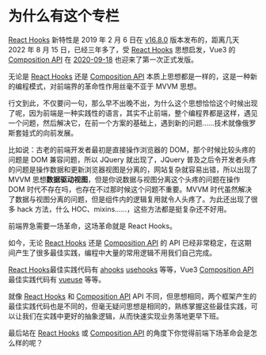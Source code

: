 # 为什么有这个专栏

[React Hooks](https://reactjs.org/docs/hooks-intro.html) 新特性是 2019 年 2 月 6 日在 [v16.8.0](https://github.com/facebook/react/releases/tag/v16.8.0) 版本发布的，距离几天 2022 年 8 月 15 日，已经三年多了，受 [React Hooks](https://reactjs.org/docs/hooks-intro.html) 思想启发，Vue3 的 [Composition API](https://vuejs.org/guide/extras/composition-api-faq.html) 在 [2020-09-18](https://github.com/vuejs/core/blob/main/CHANGELOG.md#300-2020-09-18) 也迎来了第一次正式发版。

无论是 [React Hooks](https://reactjs.org/docs/hooks-intro.html) 还是 [Composition API](https://vuejs.org/guide/extras/composition-api-faq.html) 本质上思想都是一样的，这是一种新的编程模式，对前端界的革命性作用丝毫不亚于 MVVM 思想。

行文到此，不仅要问一句，那么早不出晚不出，为什么这个思想恰恰这个时候出现了呢，因为前端是一种实践性的语言，其实不止前端，整个编程界都是这样，遇见一个问题，然后解决它，在前一个方案的基础上，遇到新的问题……技术就像俄罗斯套娃式的向前发展。

比如说：古老的前端开发者最初是直接操作浏览器的 DOM，那个时候比较头疼的问题是 DOM 兼容问题，所以 JQuery 就出现了，JQuery 普及之后令开发者头疼的问题是操作数据和更新浏览器视图是分离的，网站复杂就容易出错，所以出现了 MVVM 思想**数据驱动视图**，但是你说数据与视图分离这个头疼的问题在操作 DOM 时代不存在吗，也存在不过那时候这个问题不重要。MVVM 时代虽然解决了数据与视图分离的问题，但是组件内的逻辑复用就令人头疼了。为此还出现了很多 hack 方法，什么 HOC、mixins……，这些方法都是挺复杂还不好用。

前端界急需要一场革命，这场革命就是 React Hooks。

如今，无论 [React Hooks](https://reactjs.org/docs/hooks-intro.html) 还是 [Composition API](https://vuejs.org/guide/extras/composition-api-faq.html) 的 API 已经非常稳定，在这期间产生了很多最佳实践，编程中大量的常用逻辑不用我们自己完成。

[React Hooks](https://reactjs.org/docs/hooks-intro.html)最佳实践代码有 [ahooks](https://github.com/alibaba/hooks) [usehooks](https://github.com/uidotdev/usehooks) 等等，Vue3 [Composition API](https://vuejs.org/guide/extras/composition-api-faq.html) 最佳实践代码有 [vueuse](https://github.com/vueuse/vueuse) 等等。

就像 [React Hooks](https://reactjs.org/docs/hooks-intro.html) 和 [Composition API](https://vuejs.org/guide/extras/composition-api-faq.html) API 不同，但思想相同，两个框架产生的最佳实践代码也是不同的，但毫无疑问思想是相同的，熟练掌握这些最佳实践，可以让我们在实践中更好的抽象逻辑，从而快速实现业务落地更早下班。

最后站在 [React Hooks](https://reactjs.org/docs/hooks-intro.html) 或 [Composition API](https://vuejs.org/guide/extras/composition-api-faq.html) 的角度下你觉得前端下场革命会是怎么样的呢？